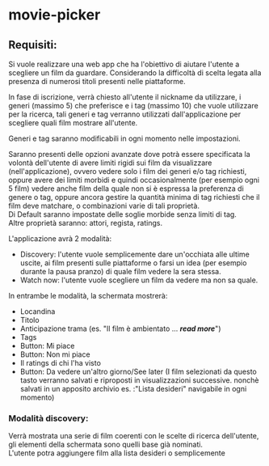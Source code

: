 # movie-picker
## Requisiti:

Si vuole realizzare una web app che ha l'obiettivo di aiutare l'utente a scegliere un film da guardare. Considerando la difficoltà di scelta legata alla presenza di numerosi titoli presenti nelle piattaforme.

In fase di iscrizione, verrà chiesto all'utente il nickname da utilizzare, i generi (massimo 5) che preferisce e i tag (massimo 10) che vuole utilizzare per la ricerca, tali generi e tag verranno utilizzati dall'applicazione per scegliere quali film mostrare all'utente.

Generi e tag saranno modificabili in ogni momento nelle impostazioni.

Saranno presenti delle opzioni avanzate dove potrà essere specificata la volontà dell'utente di avere limiti rigidi sui film da visualizzare (nell'applicazione), ovvero vedere solo i film dei generi e/o tag richiesti, oppure avere dei limiti morbidi e quindi occasionalmente (per esempio ogni 5 film) vedere anche film della quale non si è espressa la preferenza di genere o tag, oppure ancora gestire la quantità minima di tag richiesti che il film deve matchare, o combinazioni varie di tali proprietà.   
Di Default saranno impostate delle soglie morbide senza limiti di tag.   
Altre proprietà saranno: attori, regista, ratings.

L'applicazione avrà 2 modalità:
  - Discovery: l'utente vuole semplicemente dare un'occhiata alle ultime uscite, ai film presenti sulle piattaforme o farsi un idea (per esempio durante la pausa pranzo) di quale film vedere la sera stessa.
  - Watch now: l'utente vuole scegliere un film da vedere ma non sa quale.    

In entrambe le modalità, la schermata mostrerà:
  - Locandina
  - Titolo
  - Anticipazione trama (es. "Il film è ambientato ... ***read more***")
  - Tags
  - Button: Mi piace
  - Button: Non mi piace
  - Il ratings di chi l'ha visto
  - Button: Da vedere un'altro giorno/See later (I film selezionati da questo tasto verranno salvati e riproposti in visualizzazioni successive. nonchè salvati in un apposito archivio es. :"Lista desideri" navigabile in ogni momento)

### Modalità discovery:
Verrà mostrata una serie di film coerenti con le scelte di ricerca dell'utente, gli elementi della schermata sono quelli base già nominati.   
L'utente potra aggiungere film alla lista desideri o semplicemente 
